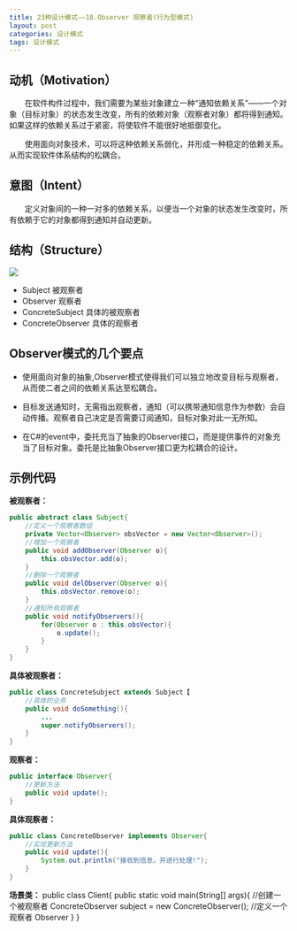 ```yaml
---
title: 23种设计模式——18.Observer 观察者(行为型模式)
layout: post
categories: 设计模式
tags: 设计模式
---
```

## 动机（Motivation）

&emsp;&emsp;在软件构件过程中，我们需要为某些对象建立一种“通知依赖关系”——一个对象（目标对象）的状态发生改变，所有的依赖对象（观察者对象）都将得到通知。如果这样的依赖关系过于紧密，将使软件不能很好地抵御变化。

&emsp;&emsp;使用面向对象技术，可以将这种依赖关系弱化，并形成一种稳定的依赖关系。从而实现软件体系结构的松耦合。

## 意图（Intent）

&emsp;&emsp;定义对象间的一种一对多的依赖关系，以便当一个对象的状态发生改变时，所有依赖于它的对象都得到通知并自动更新。

## 结构（Structure）
![](https://i.imgur.com/eLJVsvo.jpg)
- Subject 被观察者
- Observer 观察者
- ConcreteSubject 具体的被观察者
- ConcreteObserver 具体的观察者
## Observer模式的几个要点

- 使用面向对象的抽象,Observer模式使得我们可以独立地改变目标与观察者，从而使二者之间的依赖关系达至松耦合。

- 目标发送通知时，无需指出观察者，通知（可以携带通知信息作为参数）会自动传播。观察者自己决定是否需要订阅通知，目标对象对此一无所知。

- 在C#的event中，委托充当了抽象的Observer接口，而是提供事件的对象充当了目标对象。委托是比抽象Observer接口更为松耦合的设计。


## 示例代码
**被观察者：**
```java
public abstract class Subject{
	//定义一个观察者数组
	private Vector<Observer> obsVector = new Vector<Observer>();
	//增加一个观察者
	public void addObserver(Observer o){
		this.obsVector.add(o);
	}
	//删除一个观察者
	public void delObserver(Observer o){
		this.obsVector.remove(o);
	}
	//通知所有观察者
	public void notifyObservers(){
		for(Observer o : this.obsVector){
			o.update();
		}
	}
}
```
**具体被观察者：**
```java
public class ConcreteSubject extends Subject【
	//具体的业务
	public void doSomething(){
		...
		super.notifyObservers();
	}
}
```
**观察者：**
```java
public interface Observer{
	//更新方法
	public void update();
}
```
**具体观察者：**
```java
public class ConcreteObserver implements Observer{
	//实现更新方法
	public void update(){
		System.out.println("接收到信息，并进行处理!");
	}
}
```
**场景类：**
public class Client{
	public static void main(String[] args){
		//创建一个被观察者
		ConcreteObserver subject = new ConcreteObserver();
		//定义一个观察者
		Observer 
	}
}